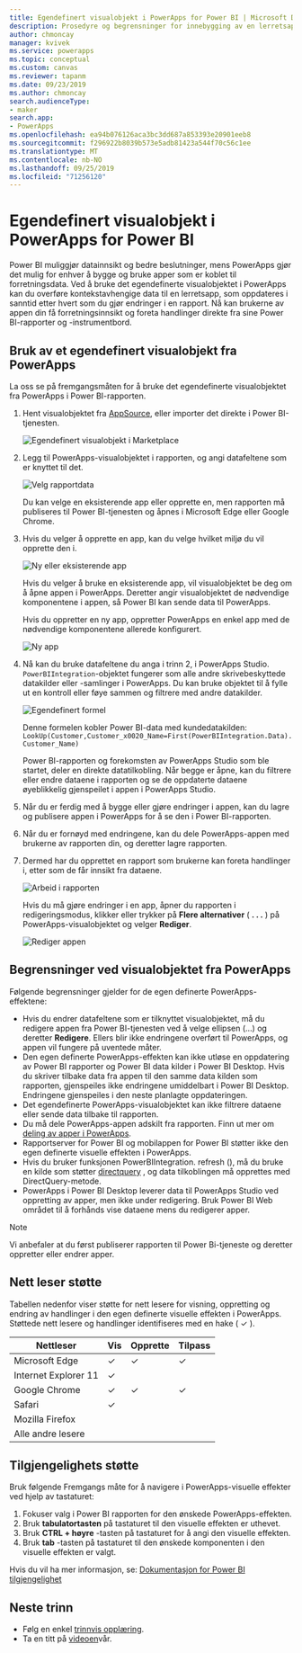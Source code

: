 ```yaml
---
title: Egendefinert visualobjekt i PowerApps for Power BI | Microsoft Docs
description: Prosedyre og begrensninger for innebygging av en lerretsapp som bruker samme datakilde og kan filtreres som andre rapportelementer i Power BI
author: chmoncay
manager: kvivek
ms.service: powerapps
ms.topic: conceptual
ms.custom: canvas
ms.reviewer: tapanm
ms.date: 09/23/2019
ms.author: chmoncay
search.audienceType:
- maker
search.app:
- PowerApps
ms.openlocfilehash: ea94b076126aca3bc3dd687a853393e20901eeb8
ms.sourcegitcommit: f296922b8039b573e5adb81423a544f70c56c1ee
ms.translationtype: MT
ms.contentlocale: nb-NO
ms.lasthandoff: 09/25/2019
ms.locfileid: "71256120"
---
```

# <a name="powerapps-custom-visual-for-power-bi"></a>Egendefinert visualobjekt i PowerApps for Power BI

Power BI muliggjør datainnsikt og bedre beslutninger, mens PowerApps gjør det mulig for enhver å bygge og bruke apper som er koblet til forretningsdata. Ved å bruke det egendefinerte visualobjektet i PowerApps kan du overføre kontekstavhengige data til en lerretsapp, som oppdateres i sanntid etter hvert som du gjør endringer i en rapport. Nå kan brukerne av appen din få forretningsinnsikt og foreta handlinger direkte fra sine Power BI-rapporter og -instrumentbord.

## <a name="using-the-powerapps-custom-visual"></a>Bruk av et egendefinert visualobjekt fra PowerApps

La oss se på fremgangsmåten for å bruke det egendefinerte visualobjektet fra PowerApps i Power BI-rapporten.

1. Hent visualobjektet fra [AppSource](https://appsource.microsoft.com/product/power-bi-visuals/WA104381378?tab=Overview), eller importer det direkte i Power BI-tjenesten.

    ![Egendefinert visualobjekt i Marketplace](./media/powerapps-custom-visual/powerapps-store.png) 

2. Legg til PowerApps-visualobjektet i rapporten, og angi datafeltene som er knyttet til det.

    ![Velg rapportdata](./media/powerapps-custom-visual/add-visual-set-data.png)

    Du kan velge en eksisterende app eller opprette en, men rapporten må publiseres til Power BI-tjenesten og åpnes i Microsoft Edge eller Google Chrome.

3.  Hvis du velger å opprette en app, kan du velge hvilket miljø du vil opprette den i.

    ![Ny eller eksisterende app](./media/powerapps-custom-visual/create-new-or-choose-app.png)

    Hvis du velger å bruke en eksisterende app, vil visualobjektet be deg om å åpne appen i PowerApps. Deretter angir visualobjektet de nødvendige komponentene i appen, så Power BI kan sende data til PowerApps.

    Hvis du oppretter en ny app, oppretter PowerApps en enkel app med de nødvendige komponentene allerede konfigurert.

    ![Ny app](./media/powerapps-custom-visual/new-app.png)

4. Nå kan du bruke datafeltene du anga i trinn 2, i PowerApps Studio. `PowerBIIntegration`-objektet fungerer som alle andre skrivebeskyttede datakilder eller -samlinger i PowerApps. Du kan bruke objektet til å fylle ut en kontroll eller føye sammen og filtrere med andre datakilder.

    ![Egendefinert formel](./media/powerapps-custom-visual/custom-formula.png)

    Denne formelen kobler Power BI-data med kundedatakilden: `LookUp(Customer,Customer_x0020_Name=First(PowerBIIntegration.Data).Customer_Name)`

   Power BI-rapporten og forekomsten av PowerApps Studio som ble startet, deler en direkte datatilkobling. Når begge er åpne, kan du filtrere eller endre dataene i rapporten og se de oppdaterte dataene øyeblikkelig gjenspeilet i appen i PowerApps Studio.

5. Når du er ferdig med å bygge eller gjøre endringer i appen, kan du lagre og publisere appen i PowerApps for å se den i Power BI-rapporten.

6. Når du er fornøyd med endringene, kan du dele PowerApps-appen med brukerne av rapporten din, og deretter lagre rapporten.

7. Dermed har du opprettet en rapport som brukerne kan foreta handlinger i, etter som de får innsikt fra dataene.

    ![Arbeid i rapporten](./media/powerapps-custom-visual/working-report.gif)

    Hvis du må gjøre endringer i en app, åpner du rapporten i redigeringsmodus, klikker eller trykker på **Flere alternativer** ( **. . .** ) på PowerApps-visualobjektet og velger **Rediger**.

    ![Rediger appen](./media/powerapps-custom-visual/edit-app.png)

## <a name="limitations-of-the-powerapps-custom-visual"></a>Begrensninger ved visualobjektet fra PowerApps

Følgende begrensninger gjelder for de egen definerte PowerApps-effektene:

- Hvis du endrer datafeltene som er tilknyttet visualobjektet, må du redigere appen fra Power BI-tjenesten ved å velge ellipsen (…) og deretter **Redigere**. Ellers blir ikke endringene overført til PowerApps, og appen vil fungere på uventede måter.
- Den egen definerte PowerApps-effekten kan ikke utløse en oppdatering av Power BI rapporter og Power BI data kilder i Power BI Desktop. Hvis du skriver tilbake data fra appen til den samme data kilden som rapporten, gjenspeiles ikke endringene umiddelbart i Power BI Desktop. Endringene gjenspeiles i den neste planlagte oppdateringen.
- Det egendefinerte PowerApps-visualobjektet kan ikke filtrere dataene eller sende data tilbake til rapporten.
- Du må dele PowerApps-appen adskilt fra rapporten. Finn ut mer om [deling av apper i PowerApps](share-app.md).
- Rapportserver for Power BI og mobilappen for Power BI støtter ikke den egen definerte visuelle effekten i PowerApps.
- Hvis du bruker funksjonen PowerBIIntegration. refresh (), må du bruke en kilde som støtter [directquery](https://docs.microsoft.com/en-us/power-bi/desktop-directquery-data-sources) , og data tilkoblingen må opprettes med DirectQuery-metode.
- PowerApps i Power BI Desktop leverer data til PowerApps Studio ved oppretting av apper, men ikke under redigering. Bruk Power BI Web området til å forhånds vise dataene mens du redigerer apper.

> [!NOTE]
> Vi anbefaler at du først publiserer rapporten til Power Bi-tjeneste og deretter oppretter eller endrer apper.

## <a name="browser-support"></a>Nett leser støtte

Tabellen nedenfor viser støtte for nett lesere for visning, oppretting og endring av handlinger i den egen definerte visuelle effekten i PowerApps. Støttede nett lesere og handlinger identifiseres med en hake ( &check; ).

|Nettleser|Vis|Opprette|Tilpass
|-|-|-|-
|Microsoft Edge|&check;|&check;|&check;
|Internet Explorer 11|&check;
|Google Chrome|&check;|&check;|&check;
|Safari|&check;
|Mozilla Firefox
|Alle andre lesere

## <a name="accessibility-support"></a>Tilgjengelighets støtte

Bruk følgende Fremgangs måte for å navigere i PowerApps-visuelle effekter ved hjelp av tastaturet:

1. Fokuser valg i Power BI rapporten for den ønskede PowerApps-effekten.
2. Bruk **tabulatortasten** på tastaturet til den visuelle effekten er uthevet.
3. Bruk **CTRL + høyre** -tasten på tastaturet for å angi den visuelle effekten.
3. Bruk **tab** -tasten på tastaturet til den ønskede komponenten i den visuelle effekten er valgt.

Hvis du vil ha mer informasjon, se: [Dokumentasjon for Power BI tilgjengelighet]( https://docs.microsoft.com/en-us/power-bi/desktop-accessibility)


## <a name="next-steps"></a>Neste trinn

* Følg en enkel [trinnvis opplæring](embed-powerapps-powerbi.md).
* Ta en titt på [videoen](https://aka.ms/powerappscustomvisualvideo)vår.
